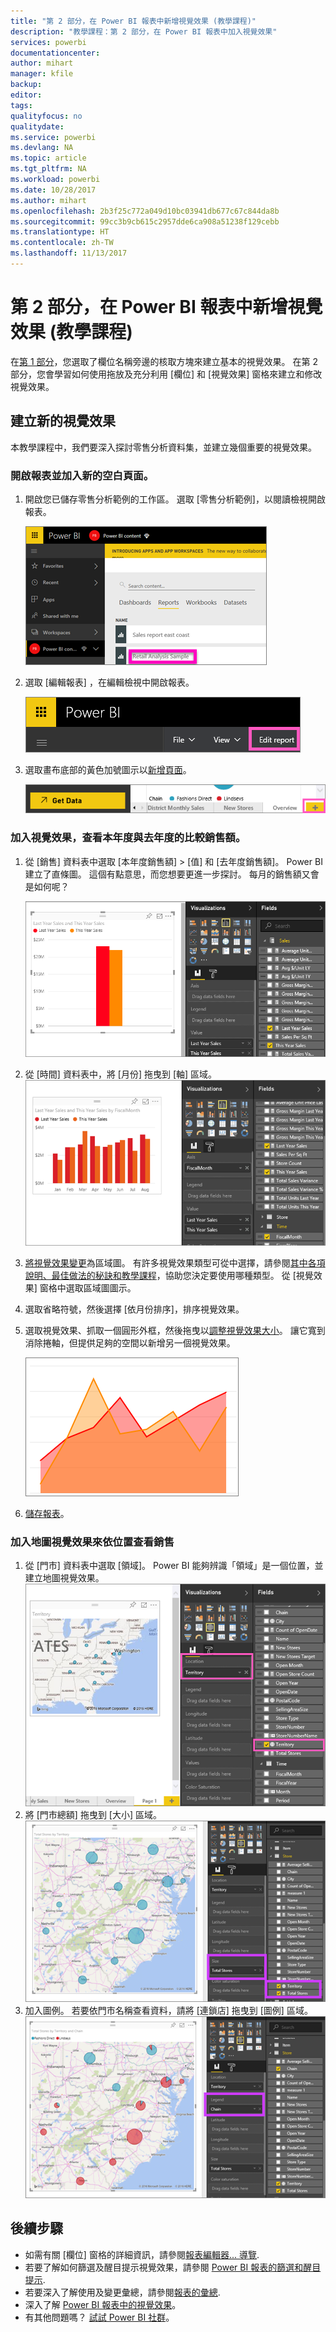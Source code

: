 ```yaml
---
title: "第 2 部分，在 Power BI 報表中新增視覺效果 (教學課程)"
description: "教學課程：第 2 部分，在 Power BI 報表中加入視覺效果"
services: powerbi
documentationcenter: 
author: mihart
manager: kfile
backup: 
editor: 
tags: 
qualityfocus: no
qualitydate: 
ms.service: powerbi
ms.devlang: NA
ms.topic: article
ms.tgt_pltfrm: NA
ms.workload: powerbi
ms.date: 10/28/2017
ms.author: mihart
ms.openlocfilehash: 2b3f25c772a049d10bc03941db677c67c844da8b
ms.sourcegitcommit: 99cc3b9cb615c2957dde6ca908a51238f129cebb
ms.translationtype: HT
ms.contentlocale: zh-TW
ms.lasthandoff: 11/13/2017
---
```

# <a name="part-2-add-visualizations-to-a-power-bi-report-tutorial"></a>第 2 部分，在 Power BI 報表中新增視覺效果 (教學課程)
在[第 1 部分](power-bi-report-add-visualizations-ii.md)，您選取了欄位名稱旁邊的核取方塊來建立基本的視覺效果。  在第 2 部分，您會學習如何使用拖放及充分利用 [欄位]  和 [視覺效果]  窗格來建立和修改視覺效果。

## <a name="create-a-new-visualization"></a>建立新的視覺效果
本教學課程中，我們要深入探討零售分析資料集，並建立幾個重要的視覺效果。

### <a name="open-a-report-and-add-a-new-blank-page"></a>開啟報表並加入新的空白頁面。
1. 開啟您已儲存零售分析範例的工作區。 選取 [零售分析範例]，以閱讀檢視開啟報表。
   
   ![](media/power-bi-report-add-visualizations-ii/power-bi-open-report.png)
2. 選取 [編輯報表]  ，在編輯檢視中開啟報表。
   
   ![](media/power-bi-report-add-visualizations-ii/editreport1.png)
3. 選取畫布底部的黃色加號圖示以[新增頁面](power-bi-report-add-page.md)。
   
   ![](media/power-bi-report-add-visualizations-ii/pbi_addreportpage.png)

### <a name="add-a-visualization-that-looks-at-this-years-sales-compared-to-last-year"></a>加入視覺效果，查看本年度與去年度的比較銷售額。
1. 從 [銷售] 資料表中選取 [本年度銷售額] >  [值] 和 [去年度銷售額]。 Power BI 建立了直條圖。  這個有點意思，而您想要更進一步探討。 每月的銷售額又會是如何呢？  
   
   ![](media/power-bi-report-add-visualizations-ii/pbi_part2_4bnew.png)
2. 從 [時間] 資料表中，將 [月份] 拖曳到 [軸] 區域。  
   ![](media/power-bi-report-add-visualizations-ii/pbi_part2_5newnew.png)
3. [將視覺效果變更](power-bi-report-change-visualization-type.md)為區域圖。  有許多視覺效果類型可從中選擇，請參閱[其中各項說明、最佳做法的秘訣和教學課程](power-bi-visualization-types-for-reports-and-q-and-a.md)，協助您決定要使用哪種類型。 從 [視覺效果] 窗格中選取區域圖圖示。
4. 選取省略符號，然後選擇 [依月份排序]，排序視覺效果。
5. 選取視覺效果、抓取一個圓形外框，然後拖曳以[調整視覺效果大小](power-bi-visualization-move-and-resize.md)。 讓它寬到消除捲軸，但提供足夠的空間以新增另一個視覺效果。
   
   ![](media/power-bi-report-add-visualizations-ii/pbi_part2_7b.png)
6. [儲存報表](service-report-save.md)。

### <a name="add-a-map-visualization-that-looks-at-sales-by-location"></a>加入地圖視覺效果來依位置查看銷售
1. 從 [門市]  資料表中選取 [領域]。 Power BI 能夠辨識「領域」是一個位置，並建立地圖視覺效果。  
   ![](media/power-bi-report-add-visualizations-ii/pbi_part2_8newnew.png)
2. 將 [門市總額] 拖曳到 [大小] 區域。  
   ![](media/power-bi-report-add-visualizations-ii/power-bi-add-visual-to-a-reportnew.png)
3. 加入圖例。  若要依門市名稱查看資料，請將 [連鎖店]  拖曳到 [圖例] 區域。  
   ![](media/power-bi-report-add-visualizations-ii/power-bi-add-visual-to-a-report-3new.png)

## <a name="next-steps"></a>後續步驟
* 如需有關 [欄位] 窗格的詳細資訊，請參閱[報表編輯器... 導覽](service-the-report-editor-take-a-tour.md).   
* 若要了解如何篩選及醒目提示視覺效果，請參閱 [Power BI 報表的篩選和醒目提示](power-bi-reports-filters-and-highlighting.md).  
* 若要深入了解使用及變更彙總，請參閱[報表的彙總](service-aggregates.md).  
* 深入了解 [Power BI 報表中的視覺效果](power-bi-report-visualizations.md)。  
* 有其他問題嗎？ [試試 Power BI 社群](http://community.powerbi.com/)。

